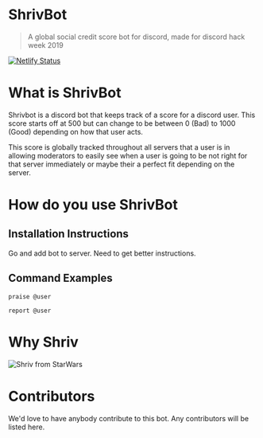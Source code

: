 
# ShrivBot
> A global social credit score bot for discord, made for discord hack week 2019

[![Netlify Status](https://api.netlify.com/api/v1/badges/89286313-bc0d-4cef-a136-e4880280098e/deploy-status)](https://app.netlify.com/sites/stoic-neumann-85830b/deploys)


# What is ShrivBot 

Shrivbot is a discord bot that keeps track of a score for a discord user. This score starts off at 500 but can change to be between 0 (Bad) to 1000 (Good) depending on how that user acts.  

This score is globally tracked throughout all servers that a user is in allowing moderators to easily see when a user is going to be not right for that server immediately or maybe their a perfect fit depending on the server.

# How do you use ShrivBot

## Installation Instructions
Go and add bot to server. Need to get better instructions.

## Command Examples

`praise @user`

`report @user`

# Why Shriv

![Shriv from StarWars](https://cdn.discordapp.com/attachments/592528601925156931/592917717455994920/shriv.jpg "Shriv") 

# Contributors
We'd love to have anybody contribute to this bot. Any contributors will be listed here.


